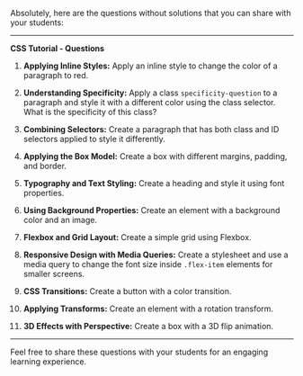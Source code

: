 Absolutely, here are the questions without solutions that you can share with your students:

---

**CSS Tutorial - Questions**

1. **Applying Inline Styles:**
   Apply an inline style to change the color of a paragraph to red.

2. **Understanding Specificity:**
   Apply a class `specificity-question` to a paragraph and style it with a different color using the class selector. What is the specificity of this class?

3. **Combining Selectors:**
   Create a paragraph that has both class and ID selectors applied to style it differently.

4. **Applying the Box Model:**
   Create a box with different margins, padding, and border.

5. **Typography and Text Styling:**
   Create a heading and style it using font properties.

6. **Using Background Properties:**
   Create an element with a background color and an image.

7. **Flexbox and Grid Layout:**
   Create a simple grid using Flexbox.

8. **Responsive Design with Media Queries:**
   Create a stylesheet and use a media query to change the font size inside `.flex-item` elements for smaller screens.

9. **CSS Transitions:**
   Create a button with a color transition.

10. **Applying Transforms:**
    Create an element with a rotation transform.

11. **3D Effects with Perspective:**
    Create a box with a 3D flip animation.

---

Feel free to share these questions with your students for an engaging learning experience.